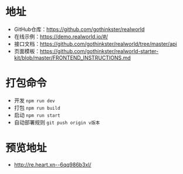 <!--
 * @Descripttion: 
 * @version: 
 * @Author: 马琳峰
 * @Date: 2021-01-04 10:47:25
 * @LastEditors: 马琳峰
 * @LastEditTime: 2021-01-05 15:21:41
-->
# 地址
 - GitHub仓库：https://github.com/gothinkster/realworld
 - 在线示例：https://demo.realworld.io/#/
 - 接口文档：https://github.com/gothinkster/realworld/tree/master/api
 - 页面模板：https://github.com/gothinkster/realworld-starter-kit/blob/master/FRONTEND_INSTRUCTIONS.md

# 打包命令
- 开发
` npm run dev `
- 打包
` npm run build `
- 启动
` npm run start `
- 自动部署规则
` git push origin v版本 `

# 预览地址
- http://re.heart.xn--6qq986b3xl/
